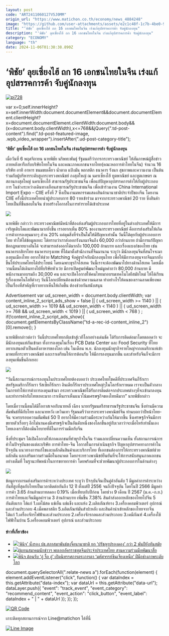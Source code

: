 ```yaml
---
layout: post
code: "ART2411060127V5J0MM"
origin_url: "https://www.matichon.co.th/economy/news_4884248"
image: "https://github.com/user-attachments/assets/e2c1c48f-1c7b-4be0-923b-ee69bcff7301"
title: "‘พิชัย’ ลุยเซี่ยงไฮ้ ถก 16 เอกชนไทยในจีน เร่งแก้อุปสรรคการค้า จับคู่นักลงทุน"
description: "'พิชัย' ลุยเซี่ยงไฮ้ ถก 16 เอกชนไทยในจีน เร่งแก้อุปสรรคการค้า จับคู่นักลงทุน"
category: "ECONOMY"
language: "th"
date: 2024-11-06T01:38:38.890Z
---
```


# ‘พิชัย’ ลุยเซี่ยงไฮ้ ถก 16 เอกชนไทยในจีน เร่งแก้อุปสรรคการค้า จับคู่นักลงทุน

[![](https://www.matichon.co.th/wp-content/uploads/2024/11/pi728-2.jpg "pi728")](https://www.matichon.co.th/wp-content/uploads/2024/11/pi728-2.jpg)

var x=0;self.innerHeight?x=self.innerWidth:document.documentElement&&document.documentElement.clientHeight?x=document.documentElement.clientWidth:document.body&&(x=document.body.clientWidth),x<=768&&jQuery(".td-post-content").find(".td-post-featured-image, .wpb\_video\_wrapper").insertAfter(".ud-post-category-title");

**‘พิชัย’ ลุยเซี่ยงไฮ้ ถก 16 เอกชนไทยในจีน เร่งแก้อุปสรรคการค้า จับคู่นักลงทุน**

เมื่อวันที่ 6 พฤศจิกายน นายพิชัย นริพทะพันธุ์ รัฐมนตรีว่าการกระทรวงพาณิชย์ ให้สัมภาษณ์ผู้สื่อข่าว ภายหลังหารือกับบริษัทไทยในจีน และคณะภาคเอกชนจากไทย(คณะหอการค้าไทยในจีน) จำนวน 16 บริษัท อาทิ อาหาร ขนมขบเคี้ยว น้ำตาล แป้งมัน พลาสติก ธนาคาร รังนก สุขภาพและความงาม เป็นต้น ร่วมกับผู้บริหารระดับสูงกระทรวงพาณิชย์ กงสุลใหญ่ ณ นครเซี่ยงไฮ้ ทูตพาณิชย์ และทูตเกษตร ณ สถานกงสุลใหญ่ นครเซี่ยงไฮ้ สาธารณรัฐประชาชนจีน เพื่อแก้ปัญหาอุปสรรคการค้าให้กับผู้ประกอบการ ในช่วงระหว่างเดินทางเยือนสาธารณรัฐประชาชนจีน เพื่อเข้าร่วมงาน China International Import Expo – CIIE ครั้งที่ 7 ซึ่งเป็นงานมหกรรมแสดงสินค้านานาชาติประจำปีของจีน โดยงาน CIIE ครั้งนี้ประเทศไทยนำผู้ประกอบการ 80 รายเข้าร่วม มาจากกระทรวงพาณิชย์ 20 ราย ซึ่งสินค้าไทยเป็นที่ชื่นชอบในจีน ช่วยสร้างโอกาสในการทำรายได้เข้าประเทศ

![](https://www.matichon.co.th/wp-content/uploads/2024/11/3138601_0-1024x683.jpg)

นายพิชัย กล่าวว่า กระทรวงพาณิชย์มีหน้าที่ต้องส่งเสริมผู้ประกอบการไทยที่อยู่ในต่างประเทศให้มีการเจริญเติบโตและพัฒนามากยิ่งขึ้น เราอยากเห็น 80% ของงานกระทรวงพาณิชย์ คือการส่งเสริมให้เกิดการค้าการลงทุนมากๆ ส่วน 20% แค่คุมสิ่งที่จำเป็นไม่ให้มีปัญหาเท่านั้น วันนี้ได้คุยกับผู้ประกอบการไทย ทำให้ได้ข้อมูลเยอะ ได้ทราบว่าเราส่งออกรังนกมาจีนถึง 60,000 กว่าล้านบาท ถ้ามีการแก้ปัญหาข้อกฎหมายบางอันได้ จะสามารถส่งออกได้มากถึง 100,000 ล้านบาท และเรื่องแบงก์ของไทย เช่น ธนาคารกสิกรไทย ธนาคารกรุงเทพ ที่ได้มาตั้งสำนักงานที่จีนมานาน ระบุว่า มีนักลงทุนจีนที่สนใจจะมาลงทุนเมืองไทย อยากให้ช่วย Matching จับคู่ธุรกิจกับนักลงทุนไทย เพื่อให้มีการลงทุนจากจีนมากยิ่งขึ้นให้ประเทศไทยได้ประโยชน์ โดยเฉพาะธุรกิจไฮเทค วันนี้เราจะต้องพัฒนาไปทางด้านไฮเทค โดยเมื่อวานนี้ตนได้เดินทางไปที่บริษัทหัวเว่ย มีการเปิดศูนย์พัฒนาใหม่มูลค่ากว่า 80,000 ล้านบาท มีพนักงานมาอบรมถึง 30,000 คน และจะเปิดโอกาสให้คนไทยมาอบรมเทคโนโลยีสมัยใหม่ ให้ได้เรียนรู้เรื่องเทคโนโลยีต่างๆ วันนี้โลกเปลี่ยนต้องแข่งด้วยความฉลาด ทำอย่างไรให้คนของเราฉลาดเพียงพอ เป็นเรื่องที่สำคัญที่เราอยากเห็นให้เกิดขึ้น ต้องช่วยกันสนับสนุน

Advertisement var ud\_screen\_width = document.body.clientWidth; var content\_inline\_2\_script\_ads\_show = false || ( ud\_screen\_width >= 1140 ) || ( ud\_screen\_width >= 1019 && ud\_screen\_width < 1140 ) || ( ud\_screen\_width >= 768 && ud\_screen\_width < 1019 ) || ( ud\_screen\_width < 768 ) ; if(!content\_inline\_2\_script\_ads\_show){ document.getElementsByClassName("td-a-rec-id-content\_inline\_2")\[0\].remove(); }

นายพิชัยกล่าวต่อว่า วันนี้ประเทศไทยกลับเข้าสู่เวทีโลกอย่างเด่นชัด ได้รับการติดต่อมาโดยตลอดว่า จะมีนักลงทุนแห่กันเข้ามา ทั้งการลงทุนในเรื่อง PCB Data Center และ Food Security ที่ไทยอยากเสนอตัวเป็นคลังอาหารของโลก เช่น ในเดือน พ.ย. นักลงทุนนักธุรกิจรายใหญ่จากอเมริกาแห่เข้ามาพบที่กระทรวงพาณิชย์ และเราเตรียมให้การต้อนรับ ให้มีการลงทุนมากขึ้น และสำหรับจีนก็จะมีการลงทุนเพิ่มขึ้นอีกเยอะ

![](https://www.matichon.co.th/wp-content/uploads/2024/11/3138602_0-1024x579.jpg)

“วันนี้สถานการณ์การลงทุนในประเทศไทยต้องบอกว่า ประเทศไทยโชคดีที่ประเทศจีนก็รักเรา สหรัฐอเมริกาก็รักเรา รัสเซียก็รักเรา อินเดียก็รักเราประเทศใหญ่ๆในโลกรักเราหมด เราจะเป็นตัวกลางในการทำให้การค้าการลงทุนเข้ามา กระทรวงพาณิชย์ได้รับการติดต่อจากประเทศต่างๆที่จะเข้ามาลงทุนและทำการค้ากับไทยเยอะมาก เราเห็นเราเห็นแนวโน้มเศรษฐกิจของไทยดีมาก” นายพิชัยกล่าว

โดยเมื่อวานนี้ตนได้มีโอกาสเจอกับนายหลี่ เฉียง นายกรัฐมนตรีสาธารณรัฐประชาชนจีน ซึ่งท่านมีความสัมพันธ์ที่ดีกับไทย และนายหวัง เหวินเทา รัฐมนตรีว่าการกระทรวงพาณิชย์จีน ท่านบอกว่าปีหน้าไทย-จีน จะครบรอบความสัมพันธ์ 50 ปี อยากให้มีความร่วมมือระหว่างกันให้มากขึ้น ซึ่งเศรษฐกิจจีนมีการขยายตัวเรื่อยๆ อีกไม่นานคงมีเศรษฐกิจเป็นอันดับหนึ่งของโลกขึ้นอยู่กับเวลาว่าจะเมื่อไหร่เท่านั้นเอง ไทยเองเราก็ต้องมีนโยบายที่ดีในการร่วมมือกับจีน

ซึ่งที่ประชุมฯ ได้เปิดโอกาสให้ภาคเอกชนที่ทำธุรกิจในจีน ร่วมแลกเปลี่ยนความเห็น ทั้งสถานการณ์การค้าในปัจจุบันของแต่ละบริษัท การค้าไทย-จีน โอกาสในการดำเนินธุรกิจ ปัญหาอุปสรรคทางการค้าในปัจจุบัน แนวทางการแก้ไขและผลักดันสินค้าและบริการไทย ที่เอกชนต้องการให้กระทรวงพาณิชย์ช่วยผลักดัน และเสริมความร่วมมือในอนาคต โดยกระทรวงพาณิชย์ยืนยันที่จะให้การสนับสนุนภาคเอกชนอย่างเต็มที่ ในฐานะทัพหน้าในการขยายการค้า โดยพร้อมที่จะช่วยพัฒนาผู้ประกอบการในด้านต่างๆ

![](https://www.matichon.co.th/wp-content/uploads/2024/11/3138603_0-768x1024.jpg)

ข้อมูลจากกรมส่งเสริมการค้าระหว่างประเทศ ระบุว่า ปัจจุบันจีนเป็นคู่ค้าอันดับ 1 มีมูลค่าการค้าระหว่างกันที่สูงที่สุดกับไทยเป็นเวลาติดต่อกันถึง 12 ปี ตั้งแต่ปี 2556 จนถึงปัจจุบัน โดยในปี 2566 มีมูลค่าการค้า 3.65 ล้านล้านบาทลดลง 0.19% เมื่อเทียบกับปีก่อน โดยช่วง 9 เดือน ปี 2567 (ม.ค.-ก.ย.) การค้าไทยและจีนมีมูลค่ารวม 3 ล้านล้านบาท เพิ่มขึ้น 7.38% สินค้าส่งออกหลักของไทยไปจีน 5 อันดับแรก ได้แก่ 1.ผลไม้สด แช่เย็น แช่แข็ง และแห้ง 2.ผลิตภัณฑ์ยาง 3.เครื่องคอมพิวเตอร์ อุปกรณ์และส่วนประกอบ 4.เม็ดพลาสติก 5.ผลิตภัณฑ์มันสำปะหลัง และสินค้านำเข้าหลักของไทยจากจีน ได้แก่ 1.เครื่องจักรไฟฟ้าและส่วนประกอบ 2.เครื่องจักรกลและส่วนประกอบ 3.เคมีภัณฑ์ 4.เครื่องใช้ไฟฟ้าในบ้าน 5.เครื่องคอมพิวเตอร์ อุปกรณ์ และส่วนประกอบ

#### ข่าวที่เกี่ยวข้อง

*   [![](https://www.matichon.co.th/wp-content/uploads/2024/10/4564.jpg)‘พินิจ’ นั่งรอง ปธ.สภาสมาพันธ์ขงจื่อนานาชาติ ยก ‘ปรัชญาปรองดอง’ กว่า 2 พันปียังทันสมัย](https://www.matichon.co.th/foreign/news_4854871)
*   [![](https://www.matichon.co.th/wp-content/uploads/2024/06/16451.jpg)ผู้แทนสมาคมนักข่าวฯ พบเอกอัครราชทูตจีนประจำประเทศไทย สานความร่วมมือพัฒนาสื่อ](https://www.matichon.co.th/local/news_4639343)
*   [![](https://www.matichon.co.th/wp-content/uploads/2024/02/5786-1.jpg)พินิจ ต้อนรับ ‘อู๋ จื้อ อู่’ เปิดนิทรรศการตระการตา ‘มหัศจรรย์ซินเจียงเหนือ’ ฝีมือช่างภาพระดับโลก](https://www.matichon.co.th/publicize/news_4443151)

document.querySelectorAll(".relate-news a").forEach(function(element) { element.addEventListener("click", function() { var dataIndex = this.getAttribute("data-index"); var dataUrl = this.getAttribute("data-url"); dataLayer.push({ "event": "track\_event", "event\_category": "recommend\_content", "event\_action": "click\_button", "event\_label": dataIndex + " | " + dataUrl }); }); });

[![QR Code](https://www.matichon.co.th/wp-content/uploads/2023/07/wob1371z.jpg)](https://lin.ee/ht0nDxX)

เกาะติดทุกสถานการณ์จาก Line@matichon ได้ที่นี่

[![Line Image](https://www.matichon.co.th/wp-content/uploads/2023/07/th.png)](https://lin.ee/ht0nDxX)